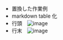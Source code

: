 * 置換した作業例
* markdown table 化
* 行頭　![image](https://github.com/jamad/jamad.github.io/assets/949913/0bcefa3b-5d81-482b-872d-7003cc38f18e)
* 行末　![image](https://github.com/jamad/jamad.github.io/assets/949913/b4a3d89b-10c1-4f10-afa3-c9fc949b4d6b)

